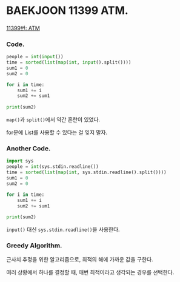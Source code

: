 # BAEKJOON 11399 ATM.
[11399번: ATM](https://www.acmicpc.net/problem/11399)

### Code.

```python
people = int(input())
time = sorted(list(map(int, input().split())))
sum1 = 0
sum2 = 0

for i in time:
    sum1 += i
    sum2 += sum1
    
print(sum2)
```

`map()`과 `split()`에서 약간 혼란이 있었다.

for문에 List를 사용할 수 있다는 걸 잊지 말자.

### Another Code.

```python
import sys
people = int(sys.stdin.readline())
time = sorted(list(map(int, sys.stdin.readline().split())))
sum1 = 0
sum2 = 0

for i in time:
    sum1 += i
    sum2 += sum1
    
print(sum2)
```

`input()` 대신 `sys.stdin.readline()`을 사용한다.

### Greedy Algorithm.

근사치 추정을 위한 알고리즘으로, 최적의 해에 가까운 값을 구한다.

여러 상황에서 하나를 결정할 때, 매번 최적이라고 생각되는 경우를 선택한다.